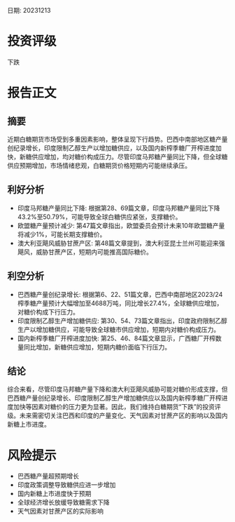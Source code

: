 
日期: 20231213

# 投资评级

下跌

# 报告正文

## 摘要

近期白糖期货市场受到多重因素影响，整体呈现下行趋势。巴西中南部地区糖产量创纪录增长，印度限制乙醇生产以增加糖供应，以及国内新榨季糖厂开榨进度加快，新糖供应增加，均对糖价构成压力。尽管印度马邦糖产量同比下降，但全球糖供应预期增加，市场情绪悲观，白糖期货价格短期内可能继续承压。

## 利好分析

* 印度马邦糖产量同比下降: 根据第28、69篇文章，印度马邦糖产量同比下降43.2%至50.79%，可能导致全球白糖供应紧张，支撑糖价。
* 欧盟糖产量预计减少: 第47篇文章指出，欧盟委员会预计未来10年欧盟糖产量将减少1%，可能长期支撑糖价。
* 澳大利亚飓风威胁甘蔗产区: 第48篇文章提到，澳大利亚昆士兰州可能迎来强飓风，威胁甘蔗产区，短期内可能推高国际糖价。

## 利空分析

* 巴西糖产量创纪录增长: 根据第6、22、51篇文章，巴西中南部地区2023/24榨季糖产量预计大幅增加至4688万吨，同比增长27.4%，全球糖供应增加，对糖价构成下行压力。
* 印度限制乙醇生产增加糖供应: 第30、54、73篇文章指出，印度政府限制乙醇生产以增加糖供应，可能导致全球糖市供应增加，短期内对糖价构成压力。
* 国内新榨季糖厂开榨进度加快: 第25、46、84篇文章显示，广西糖厂开榨数量同比增加，新糖供应增加，短期内糖价面临下行压力。

## 结论

综合来看，尽管印度马邦糖产量下降和澳大利亚飓风威胁可能对糖价形成支撑，但巴西糖产量创纪录增长、印度限制乙醇生产增加糖供应以及国内新榨季糖厂开榨进度加快等因素对糖价的压力更为显著。因此，我们维持白糖期货“下跌”的投资评级。未来需密切关注巴西和印度的产量变化、天气因素对甘蔗产区的影响以及国内新糖上市进度。

# 风险提示

* 巴西糖产量超预期增长
* 印度政策调整导致糖供应进一步增加
* 国内新糖上市进度快于预期
* 全球经济增长放缓导致糖需求下降
* 天气因素对甘蔗产区的实际影响

